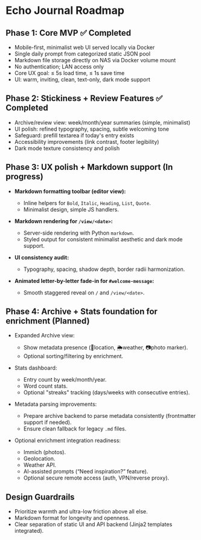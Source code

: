 # Echo Journal Roadmap

## Phase 1: Core MVP ✅ Completed
- Mobile-first, minimalist web UI served locally via Docker
- Single daily prompt from categorized static JSON pool
- Markdown file storage directly on NAS via Docker volume mount
- No authentication; LAN access only
- Core UX goal: ≤ 5s load time, ≤ 1s save time
- UI: warm, inviting, clean, text-only, dark mode support

## Phase 2: Stickiness + Review Features ✅ Completed
- Archive/review view: week/month/year summaries (simple, minimalist)
- UI polish: refined typography, spacing, subtle welcoming tone
- Safeguard: prefill textarea if today's entry exists
- Accessibility improvements (link contrast, footer legibility)
- Dark mode texture consistency and polish

## Phase 3: UX polish + Markdown support (In progress)
- **Markdown formatting toolbar (editor view):**
  - Inline helpers for `Bold`, `Italic`, `Heading`, `List`, `Quote`.
  - Minimalist design, simple JS handlers.

- **Markdown rendering for `/view/<date>`:**
  - Server-side rendering with Python `markdown`.
  - Styled output for consistent minimalist aesthetic and dark mode support.

- **UI consistency audit:**
  - Typography, spacing, shadow depth, border radii harmonization.

- **Animated letter-by-letter fade-in for `#welcome-message`:**
  - Smooth staggered reveal on `/` and `/view/<date>`.

## Phase 4: Archive + Stats foundation for enrichment (Planned)
- Expanded Archive view:
  - Show metadata presence (📍location, 🌦️weather, 📷photo marker).
  - Optional sorting/filtering by enrichment.

- Stats dashboard:
  - Entry count by week/month/year.
  - Word count stats.
  - Optional "streaks" tracking (days/weeks with consecutive entries).

- Metadata parsing improvements:
  - Prepare archive backend to parse metadata consistently (frontmatter support if needed).
  - Ensure clean fallback for legacy `.md` files.

- Optional enrichment integration readiness:
  - Immich (photos).
  - Geolocation.
  - Weather API.
  - AI-assisted prompts (“Need inspiration?” feature).
  - Optional secure remote access (auth, VPN/reverse proxy).

## Design Guardrails
- Prioritize warmth and ultra-low friction above all else.
- Markdown format for longevity and openness.
- Clear separation of static UI and API backend (Jinja2 templates integrated).